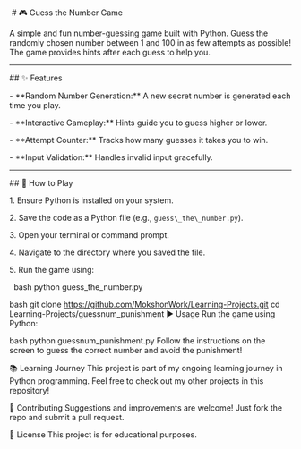 &nbsp;# 🎮 Guess the Number Game



A simple and fun number-guessing game built with Python. Guess the randomly chosen number between 1 and 100 in as few attempts as possible! The game provides hints after each guess to help you.



---



\## ✨ Features



\- \*\*Random Number Generation:\*\* A new secret number is generated each time you play.

\- \*\*Interactive Gameplay:\*\* Hints guide you to guess higher or lower.

\- \*\*Attempt Counter:\*\* Tracks how many guesses it takes you to win.

\- \*\*Input Validation:\*\* Handles invalid input gracefully.



---



\## 🚀 How to Play



1\. Ensure Python is installed on your system.

2\. Save the code as a Python file (e.g., `guess\_the\_number.py`).

3\. Open your terminal or command prompt.

4\. Navigate to the directory where you saved the file.

5\. Run the game using:

&nbsp;  bash python guess\_the\_number.py

bash git clone https://github.com/MokshonWork/Learning-Projects.git cd Learning-Projects/guessnum_punishment ▶️ Usage Run the game using Python:

bash python guessnum_punishment.py Follow the instructions on the screen to guess the correct number and avoid the punishment!

📚 Learning Journey This project is part of my ongoing learning journey in Python programming. Feel free to check out my other projects in this repository!

🤝 Contributing Suggestions and improvements are welcome! Just fork the repo and submit a pull request.

📄 License This project is for educational purposes.

